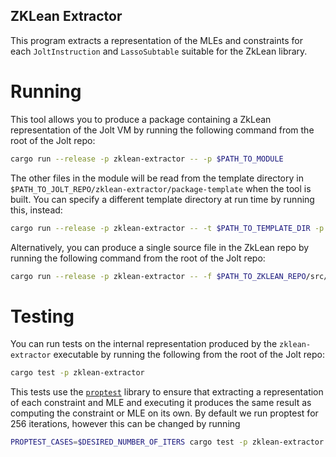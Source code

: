 ZKLean Extractor
----------------

This program extracts a representation of the MLEs and constraints for each `JoltInstruction` and `LassoSubtable` suitable for the ZkLean library.

Running
=======

This tool allows you to produce a package containing a ZkLean representation of the Jolt VM by running the following command from the root of the Jolt repo:
```sh
cargo run --release -p zklean-extractor -- -p $PATH_TO_MODULE
```
The other files in the module will be read from the template directory in `$PATH_TO_JOLT_REPO/zklean-extractor/package-template` when the tool is built. You can specify a different template directory at run time by running this, instead:
```sh
cargo run --release -p zklean-extractor -- -t $PATH_TO_TEMPLATE_DIR -p $PATH_TO_MODULE
```

Alternatively, you can produce a single source file in the ZkLean repo by running the following command from the root of the Jolt repo:
```sh
cargo run --release -p zklean-extractor -- -f $PATH_TO_ZKLEAN_REPO/src/ZkLean/SubtableMles.lean
```

Testing
=======

You can run tests on the internal representation produced by the `zklean-extractor` executable by running the following from the root of the Jolt repo:
```sh
cargo test -p zklean-extractor
```

This tests use the [`proptest`](https://docs.rs/proptest/latest/proptest/index.html) library to ensure that extracting a representation of each constraint and MLE and executing it produces the same result as computing the constraint or MLE on its own. By default we run proptest for 256 iterations, however this can be changed by running
```sh
PROPTEST_CASES=$DESIRED_NUMBER_OF_ITERS cargo test -p zklean-extractor
```
